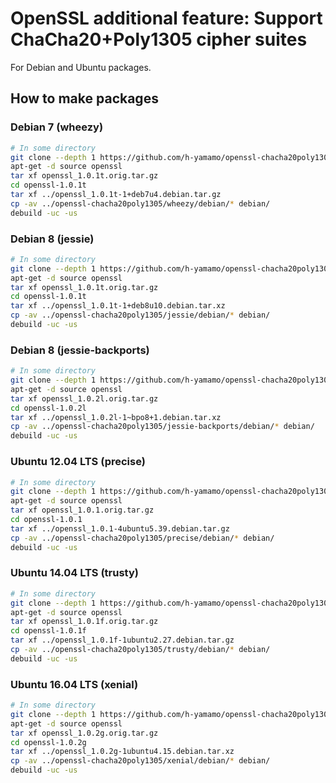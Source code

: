 # OpenSSL additional feature: Support ChaCha20+Poly1305 cipher suites

For Debian and Ubuntu packages.

## How to make packages

### Debian 7 (wheezy)

```bash
# In some directory
git clone --depth 1 https://github.com/h-yamamo/openssl-chacha20poly1305
apt-get -d source openssl
tar xf openssl_1.0.1t.orig.tar.gz
cd openssl-1.0.1t
tar xf ../openssl_1.0.1t-1+deb7u4.debian.tar.gz
cp -av ../openssl-chacha20poly1305/wheezy/debian/* debian/
debuild -uc -us
```

### Debian 8 (jessie)

```bash
# In some directory
git clone --depth 1 https://github.com/h-yamamo/openssl-chacha20poly1305
apt-get -d source openssl
tar xf openssl_1.0.1t.orig.tar.gz
cd openssl-1.0.1t
tar xf ../openssl_1.0.1t-1+deb8u10.debian.tar.xz
cp -av ../openssl-chacha20poly1305/jessie/debian/* debian/
debuild -uc -us
```

### Debian 8 (jessie-backports)

```bash
# In some directory
git clone --depth 1 https://github.com/h-yamamo/openssl-chacha20poly1305
apt-get -d source openssl
tar xf openssl_1.0.2l.orig.tar.gz
cd openssl-1.0.2l
tar xf ../openssl_1.0.2l-1~bpo8+1.debian.tar.xz
cp -av ../openssl-chacha20poly1305/jessie-backports/debian/* debian/
debuild -uc -us
```

### Ubuntu 12.04 LTS (precise)

```bash
# In some directory
git clone --depth 1 https://github.com/h-yamamo/openssl-chacha20poly1305
apt-get -d source openssl
tar xf openssl_1.0.1.orig.tar.gz
cd openssl-1.0.1
tar xf ../openssl_1.0.1-4ubuntu5.39.debian.tar.gz
cp -av ../openssl-chacha20poly1305/precise/debian/* debian/
debuild -uc -us
```

### Ubuntu 14.04 LTS (trusty)

```bash
# In some directory
git clone --depth 1 https://github.com/h-yamamo/openssl-chacha20poly1305
apt-get -d source openssl
tar xf openssl_1.0.1f.orig.tar.gz
cd openssl-1.0.1f
tar xf ../openssl_1.0.1f-1ubuntu2.27.debian.tar.gz
cp -av ../openssl-chacha20poly1305/trusty/debian/* debian/
debuild -uc -us
```

### Ubuntu 16.04 LTS (xenial)

```bash
# In some directory
git clone --depth 1 https://github.com/h-yamamo/openssl-chacha20poly1305
apt-get -d source openssl
tar xf openssl_1.0.2g.orig.tar.gz
cd openssl-1.0.2g
tar xf ../openssl_1.0.2g-1ubuntu4.15.debian.tar.xz
cp -av ../openssl-chacha20poly1305/xenial/debian/* debian/
debuild -uc -us
```
